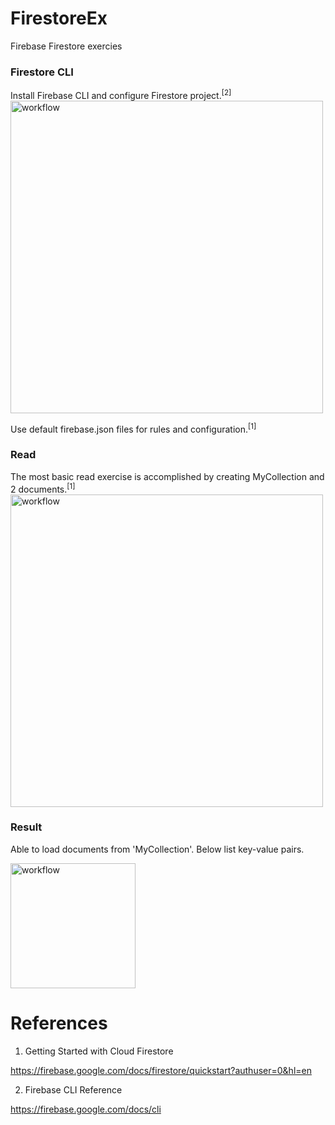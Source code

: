 # FirestoreEx
Firebase Firestore exercies

### Firestore CLI 
Install Firebase CLI and configure Firestore project.<sup>[2]</sup> 
<img width="500" alt="workflow" src="https://github.com/yeuchi/FirestoreEx/assets/1282659/0ecbf978-1311-4b1a-8395-c25c16f5d6c4">

Use default firebase.json files for rules and configuration.<sup>[1]</sup>

### Read 
The most basic read exercise is accomplished by creating MyCollection and 2 documents.<sup>[1]</sup>
<img width="500" alt="workflow" src="https://github.com/yeuchi/FirestoreEx/assets/1282659/4364adcd-9d13-438a-8a62-1718516ec88f">

### Result
Able to load documents from 'MyCollection'.  Below list key-value pairs.

<img width="200" alt="workflow" src="https://github.com/yeuchi/FirestoreEx/assets/1282659/986b30bd-fe52-4cf2-9dd1-f966a7859c48">

# References
1. Getting Started with Cloud Firestore

https://firebase.google.com/docs/firestore/quickstart?authuser=0&hl=en

2. Firebase CLI Reference

https://firebase.google.com/docs/cli
